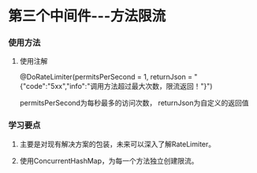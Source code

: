 # 第三个中间件---方法限流

### 使用方法

1. 使用注解

   @DoRateLimiter(permitsPerSecond = 1, returnJson = "{\"code\":\"5xx\",\"info\":\"调用方法超过最大次数，限流返回！\"}")
   
   permitsPerSecond为每秒最多的访问次数， returnJson为自定义的返回值
   

### 学习要点

1. 主要是对现有解决方案的包装，未来可以深入了解RateLimiter。

2. 使用ConcurrentHashMap，为每一个方法独立创建限流。

   